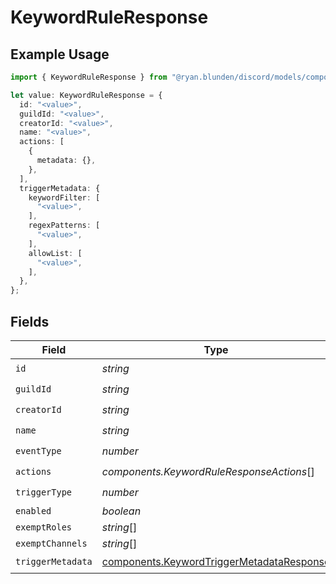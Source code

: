 # KeywordRuleResponse

## Example Usage

```typescript
import { KeywordRuleResponse } from "@ryan.blunden/discord/models/components";

let value: KeywordRuleResponse = {
  id: "<value>",
  guildId: "<value>",
  creatorId: "<value>",
  name: "<value>",
  actions: [
    {
      metadata: {},
    },
  ],
  triggerMetadata: {
    keywordFilter: [
      "<value>",
    ],
    regexPatterns: [
      "<value>",
    ],
    allowList: [
      "<value>",
    ],
  },
};
```

## Fields

| Field                                                                                                  | Type                                                                                                   | Required                                                                                               | Description                                                                                            |
| ------------------------------------------------------------------------------------------------------ | ------------------------------------------------------------------------------------------------------ | ------------------------------------------------------------------------------------------------------ | ------------------------------------------------------------------------------------------------------ |
| `id`                                                                                                   | *string*                                                                                               | :heavy_check_mark:                                                                                     | N/A                                                                                                    |
| `guildId`                                                                                              | *string*                                                                                               | :heavy_check_mark:                                                                                     | N/A                                                                                                    |
| `creatorId`                                                                                            | *string*                                                                                               | :heavy_check_mark:                                                                                     | N/A                                                                                                    |
| `name`                                                                                                 | *string*                                                                                               | :heavy_check_mark:                                                                                     | N/A                                                                                                    |
| `eventType`                                                                                            | *number*                                                                                               | :heavy_check_mark:                                                                                     | N/A                                                                                                    |
| `actions`                                                                                              | *components.KeywordRuleResponseActions*[]                                                              | :heavy_check_mark:                                                                                     | N/A                                                                                                    |
| `triggerType`                                                                                          | *number*                                                                                               | :heavy_check_mark:                                                                                     | N/A                                                                                                    |
| `enabled`                                                                                              | *boolean*                                                                                              | :heavy_minus_sign:                                                                                     | N/A                                                                                                    |
| `exemptRoles`                                                                                          | *string*[]                                                                                             | :heavy_minus_sign:                                                                                     | N/A                                                                                                    |
| `exemptChannels`                                                                                       | *string*[]                                                                                             | :heavy_minus_sign:                                                                                     | N/A                                                                                                    |
| `triggerMetadata`                                                                                      | [components.KeywordTriggerMetadataResponse](../../models/components/keywordtriggermetadataresponse.md) | :heavy_check_mark:                                                                                     | N/A                                                                                                    |